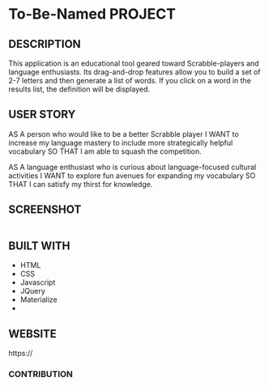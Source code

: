 # To-Be-Named PROJECT

## DESCRIPTION
This application is an educational tool geared toward Scrabble-players and language enthusiasts. Its drag-and-drop features allow you to build a set of 2-7 letters and then generate a list of words. If you click on a word in the results list, the definition will be displayed.

## USER STORY
AS A person who would like to be a better Scrabble player
I WANT to increase my language mastery to include more strategically helpful vocabulary
SO THAT I am able to squash the competition.

AS A language enthusiast who is curious about language-focused cultural activities
I WANT to explore fun avenues for expanding my vocabulary
SO THAT I can satisfy my thirst for knowledge.

## SCREENSHOT
<img src=".png" alt="">

## BUILT WITH
* HTML
* CSS
* Javascript
* JQuery
* Materialize
* 

## WEBSITE
https://


### CONTRIBUTION


